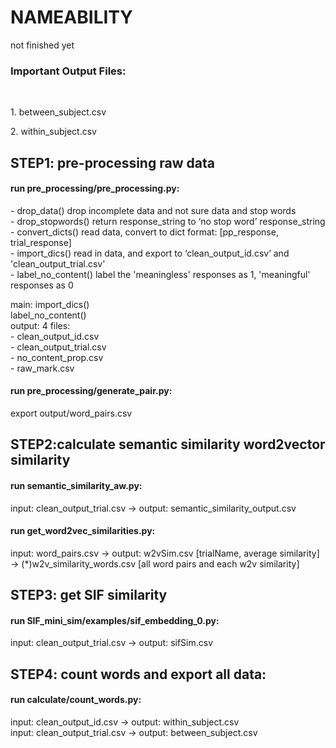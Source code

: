 # NAMEABILITY
not finished yet

<h3>Important Output Files:</h3>
  <p>1. between_subject.csv </p>
  <p>2. within_subject.csv</p>



<h2>STEP1: pre-processing raw data</h2>
<h4>run pre_processing/pre_processing.py:</h4>
<p>
	- drop_data() drop incomplete data and not sure data and stop words</br>
	- drop_stopwords() return response_string to ‘no stop word’ response_string</br>
	- convert_dicts() read data, convert to dict format: [pp_response, trial_response]</br>
	- import_dics() read in data, and export to ‘clean_output_id.csv’ and 'clean_output_trial.csv'</br>
	- label_no_content() label the 'meaningless' responses as 1, 'meaningful' responses as 0</br>
</p>
<p>main: 
import_dics()</br>
label_no_content()</br>
output: 4 files:</br>
- clean_output_id.csv</br>
- clean_output_trial.csv</br>
- no_content_prop.csv</br>
- raw_mark.csv</br>
<p>
<h4>run pre_processing/generate_pair.py:</h4>
<p>export output/word_pairs.csv</br></p>

<h2>STEP2:calculate semantic similarity word2vector similarity</h2>
<h4>run semantic_similarity_aw.py:</h4>
	input: clean_output_trial.csv -> output: semantic_similarity_output.csv</br>

<h4>run get_word2vec_similarities.py:</h4>
	input: word_pairs.csv -> output: w2vSim.csv [trialName, average similarity]</br>
	-> (*)w2v_similarity_words.csv [all word pairs and each w2v similarity]</br>

<h2>STEP3: get SIF similarity</h2>
<h4>run SIF_mini_sim/examples/sif_embedding_0.py:</h4>
	input: clean_output_trial.csv -> output: sifSim.csv</br>

<h2>STEP4: count words and export all data: </h2>
<h4>run calculate/count_words.py:</h4>
	input: clean_output_id.csv -> output: within_subject.csv</br>
	input: clean_output_trial.csv -> output: between_subject.csv</br>

